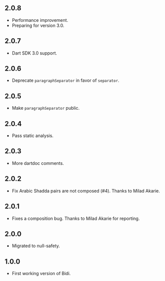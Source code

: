 ## 2.0.8

* Performance improvement.
* Preparing for version 3.0.

## 2.0.7

* Dart SDK 3.0 support.

## 2.0.6

* Deprecate `paragraphSeparator` in favor of `separator`.

## 2.0.5

* Make `paragraphSeparator` public.

## 2.0.4

* Pass static analysis.

## 2.0.3

* More dartdoc comments.

## 2.0.2

* Fix Arabic Shadda pairs are not composed (#4). Thanks to Milad Akarie.

## 2.0.1

* Fixes a composition bug. Thanks to Milad Akarie for reporting.

## 2.0.0

* Migrated to null-safety.

## 1.0.0

* First working version of Bidi.
